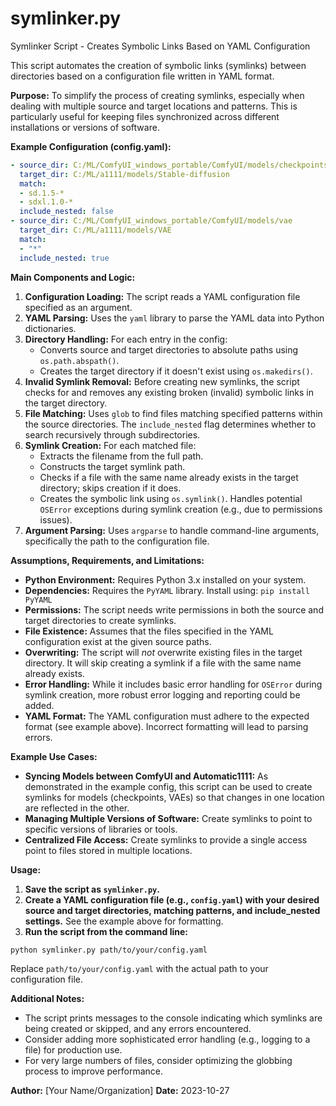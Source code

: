 # symlinker.py

Symlinker Script - Creates Symbolic Links Based on YAML Configuration

This script automates the creation of symbolic links (symlinks) between directories based on a configuration file written in YAML format.

**Purpose:** To simplify the process of creating symlinks, especially when dealing with multiple source and target locations and patterns. This is particularly useful for keeping files synchronized across different installations or versions of software.

**Example Configuration (config.yaml):**
```yaml
- source_dir: C:/ML/ComfyUI_windows_portable/ComfyUI/models/checkpoints
  target_dir: C:/ML/a1111/models/Stable-diffusion
  match:
  - sd.1.5-* 
  - sdxl.1.0-*
  include_nested: false
- source_dir: C:/ML/ComfyUI_windows_portable/ComfyUI/models/vae
  target_dir: C:/ML/a1111/models/VAE
  match:
  - "*"
  include_nested: true
```

**Main Components and Logic:**

1. **Configuration Loading:** The script reads a YAML configuration file specified as an argument.
2. **YAML Parsing:** Uses the `yaml` library to parse the YAML data into Python dictionaries.
3. **Directory Handling:**  For each entry in the config:
   - Converts source and target directories to absolute paths using `os.path.abspath()`.
   - Creates the target directory if it doesn't exist using `os.makedirs()`.
4. **Invalid Symlink Removal:** Before creating new symlinks, the script checks for and removes any existing broken (invalid) symbolic links in the target directory.
5. **File Matching:**  Uses `glob` to find files matching specified patterns within the source directories. The `include_nested` flag determines whether to search recursively through subdirectories.
6. **Symlink Creation:** For each matched file:
   - Extracts the filename from the full path.
   - Constructs the target symlink path.
   - Checks if a file with the same name already exists in the target directory; skips creation if it does.
   - Creates the symbolic link using `os.symlink()`.  Handles potential `OSError` exceptions during symlink creation (e.g., due to permissions issues).
7. **Argument Parsing:** Uses `argparse` to handle command-line arguments, specifically the path to the configuration file.

**Assumptions, Requirements, and Limitations:**

*   **Python Environment:** Requires Python 3.x installed on your system.
*   **Dependencies:**  Requires the `PyYAML` library. Install using: `pip install PyYAML`
*   **Permissions:** The script needs write permissions in both the source and target directories to create symlinks.
*   **File Existence:** Assumes that the files specified in the YAML configuration exist at the given source paths.
*   **Overwriting:**  The script will *not* overwrite existing files in the target directory. It will skip creating a symlink if a file with the same name already exists.
*   **Error Handling:** While it includes basic error handling for `OSError` during symlink creation, more robust error logging and reporting could be added.
*   **YAML Format:** The YAML configuration must adhere to the expected format (see example above).  Incorrect formatting will lead to parsing errors.

**Example Use Cases:**

*   **Syncing Models between ComfyUI and Automatic1111:** As demonstrated in the example config, this script can be used to create symlinks for models (checkpoints, VAEs) so that changes in one location are reflected in the other.
*   **Managing Multiple Versions of Software:**  Create symlinks to point to specific versions of libraries or tools.
*   **Centralized File Access:** Create symlinks to provide a single access point to files stored in multiple locations.

**Usage:**

1. **Save the script as `symlinker.py`.**
2. **Create a YAML configuration file (e.g., `config.yaml`) with your desired source and target directories, matching patterns, and include_nested settings.**  See the example above for formatting.
3. **Run the script from the command line:**

```bash
python symlinker.py path/to/your/config.yaml
```

   Replace `path/to/your/config.yaml` with the actual path to your configuration file.

**Additional Notes:**

*   The script prints messages to the console indicating which symlinks are being created or skipped, and any errors encountered.
*   Consider adding more sophisticated error handling (e.g., logging to a file) for production use.
*   For very large numbers of files, consider optimizing the globbing process to improve performance.

**Author:** [Your Name/Organization]
**Date:** 2023-10-27
